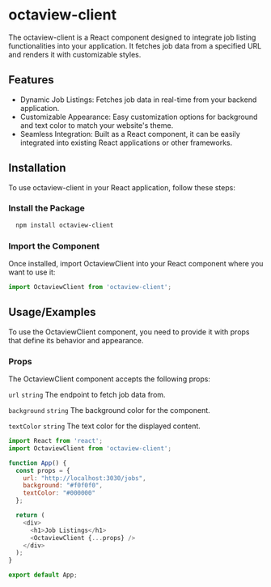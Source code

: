 
# octaview-client 

The octaview-client is a React component designed to integrate job listing functionalities into your application. It fetches job data from a specified URL and renders it with customizable styles.


## Features

- Dynamic Job Listings: Fetches job data in real-time from your backend application.
- Customizable Appearance: Easy customization options for background and text color to match your website's theme.
- Seamless Integration: Built as a React component, it can be easily integrated into existing React applications or other frameworks.


## Installation

To use octaview-client in your React application, follow these steps:

### Install the Package

```bash
  npm install octaview-client
```
### Import the Component
Once installed, import OctaviewClient into your React component where you want to use it:
```javascript
import OctaviewClient from 'octaview-client';

```
    
## Usage/Examples
To use the OctaviewClient component, you need to provide it with props that define its behavior and appearance.

### Props
The OctaviewClient component accepts the following props:

`url`   `string` The endpoint to fetch job data from.

`background` `string` The background color for the component.

`textColor` `string` The text color for the displayed content.




```javascript
import React from 'react';
import OctaviewClient from 'octaview-client';

function App() {
  const props = {
    url: "http://localhost:3030/jobs",
    background: "#f0f0f0",
    textColor: "#000000"
  };

  return (
    <div>
      <h1>Job Listings</h1>
      <OctaviewClient {...props} />
    </div>
  );
}

export default App;

```

